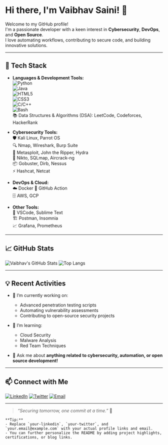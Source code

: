 # Hi there, I'm Vaibhav Saini! 👋

Welcome to my GitHub profile!  
I'm a passionate developer with a keen interest in **Cybersecurity**, **DevOps**, and **Open Source**.  
I love automating workflows, contributing to secure code, and building innovative solutions.

---

## 🚀 Tech Stack

- **Languages & Development Tools:**  
  ![Python](https://img.shields.io/badge/python-3776AB?style=flat-square&logo=python&logoColor=white)  
  ![Java](https://img.shields.io/badge/java-007396?style=flat-square&logo=java&logoColor=white)  
  ![HTML5](https://img.shields.io/badge/html5-E34F26?style=flat-square&logo=html5&logoColor=white)  
  ![CSS3](https://img.shields.io/badge/css3-1572B6?style=flat-square&logo=css3&logoColor=white)  
  ![C/C++](https://img.shields.io/badge/c++-00599C?style=flat-square&logo=c%2B%2B&logoColor=white)  
  ![Bash](https://img.shields.io/badge/bash-4EAA25?style=flat-square&logo=gnubash&logoColor=white)  
  📚 Data Structures & Algorithms (DSA): LeetCode, Codeforces, HackerRank

- **Cybersecurity Tools:**  
  🛡️ Kali Linux, Parrot OS  
  🔍 Nmap, Wireshark, Burp Suite  
  🐍 Metasploit, John the Ripper, Hydra  
  🔐 Nikto, SQLmap, Aircrack-ng  
  📦 Gobuster, Dirb, Nessus  
  ⚡️ Hashcat, Netcat

- **DevOps & Cloud:**  
  ☁️ Docker
  🚀 GitHub Action  
  🗄️ AWS, GCP

- **Other Tools:**  
  📝 VSCode, Sublime Text  
  🏗️ Postman, Insomnia  
  📈 Grafana, Prometheus

---

## 📈 GitHub Stats

![Vaibhav's GitHub Stats](https://github-readme-stats.vercel.app/api?username=VaibhavSaini24&show_icons=true&theme=radical)
![Top Langs](https://github-readme-stats.vercel.app/api/top-langs/?username=VaibhavSaini24&layout=compact&theme=radical)

---

## 💡 Recent Activities

- 🔭 I’m currently working on:  
  - Advanced penetration testing scripts  
  - Automating vulnerability assessments  
  - Contributing to open-source security projects

- 🌱 I’m learning:  
  - Cloud Security  
  - Malware Analysis  
  - Red Team Techniques

- 💬 Ask me about **anything related to cybersecurity, automation, or open source development!**

---

## 📫 Connect with Me

[![LinkedIn](https://img.shields.io/badge/linkedin-blue?logo=linkedin&logoColor=white)](https://www.linkedin.com/in/vaibhav-saini-1b4279201/)
[![Twitter](https://img.shields.io/badge/twitter-1DA1F2?logo=twitter&logoColor=white)](https://twitter.com/Vaibhavsaini24)
[![Email](https://img.shields.io/badge/email-EA4335?logo=gmail&logoColor=white)](mailto:vaibhavsaini70880@gmail.com)

---

> *“Securing tomorrow, one commit at a time.”* 🚀

```
**Tip:**  
- Replace `your-linkedin`, `your-twitter`, and `your.email@example.com` with your actual profile links and email.  
- You can further personalize the README by adding project highlights, certifications, or blog links.
